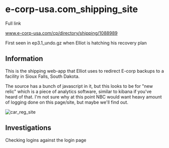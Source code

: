 e-corp-usa.com_shipping_site
============================

Full link

www.e-corp-usa.com/cp/directory/shipping/1088989

First seen in ep3.1_undo.gz when Elliot is hatching his recovery plan

Information
-----------

This is the shipping web-app that Elliot uses to redirect E-corp backups to a facility in Sioux Falls, South Dakota.

The source has a bunch of javascript in it, but this looks to be for "new relic" which is a piece of analytics software, similar to kibana if you've heard of that. I'm not sure why at this point NBC would want heavy amount of logging done on this page/site, but maybe we'll find out. 

![car_reg_site](https://github.com/z3r07h/Mr-R0B0T-s03-ARG/tree/master/Sites/e-corp-usa.com_shipping_site/screenshots/ecorp-shipping-site.jpg)


Investigations
--------------

Checking logins against the login page

